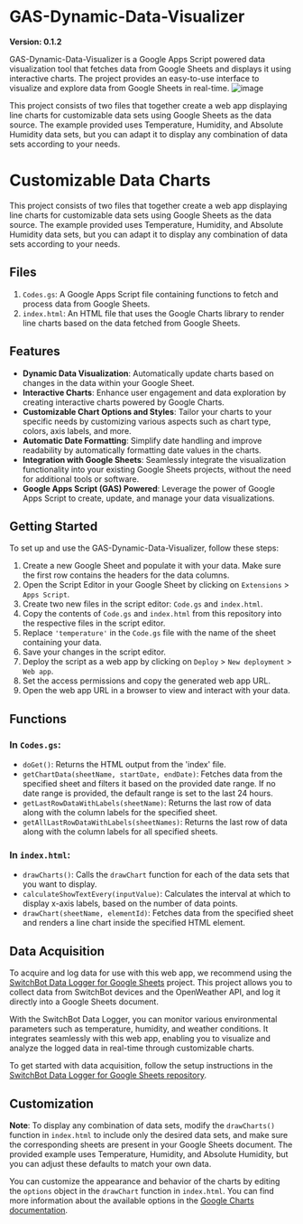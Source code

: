 # GAS-Dynamic-Data-Visualizer
**Version: 0.1.2**

GAS-Dynamic-Data-Visualizer is a Google Apps Script powered data visualization tool that fetches data from Google Sheets and displays it using interactive charts. The project provides an easy-to-use interface to visualize and explore data from Google Sheets in real-time.
![image](https://user-images.githubusercontent.com/98264095/235333137-9d8fe50f-1aaf-48ea-80e5-766c0d18784e.png)

This project consists of two files that together create a web app displaying line charts for customizable data sets using Google Sheets as the data source. The example provided uses Temperature, Humidity, and Absolute Humidity data sets, but you can adapt it to display any combination of data sets according to your needs.

# Customizable Data Charts

This project consists of two files that together create a web app displaying line charts for customizable data sets using Google Sheets as the data source. The example provided uses Temperature, Humidity, and Absolute Humidity data sets, but you can adapt it to display any combination of data sets according to your needs.

## Files

1. `Codes.gs`: A Google Apps Script file containing functions to fetch and process data from Google Sheets.
2. `index.html`: An HTML file that uses the Google Charts library to render line charts based on the data fetched from Google Sheets.

## Features

- **Dynamic Data Visualization**: Automatically update charts based on changes in the data within your Google Sheet.
- **Interactive Charts**: Enhance user engagement and data exploration by creating interactive charts powered by Google Charts.
- **Customizable Chart Options and Styles**: Tailor your charts to your specific needs by customizing various aspects such as chart type, colors, axis labels, and more.
- **Automatic Date Formatting**: Simplify date handling and improve readability by automatically formatting date values in the charts.
- **Integration with Google Sheets**: Seamlessly integrate the visualization functionality into your existing Google Sheets projects, without the need for additional tools or software.
- **Google Apps Script (GAS) Powered**: Leverage the power of Google Apps Script to create, update, and manage your data visualizations.

## Getting Started

To set up and use the GAS-Dynamic-Data-Visualizer, follow these steps:

1. Create a new Google Sheet and populate it with your data. Make sure the first row contains the headers for the data columns.
2. Open the Script Editor in your Google Sheet by clicking on `Extensions` > `Apps Script`.
3. Create two new files in the script editor: `Code.gs` and `index.html`.
4. Copy the contents of `Code.gs` and `index.html` from this repository into the respective files in the script editor.
5. Replace `'temperature'` in the `Code.gs` file with the name of the sheet containing your data.
6. Save your changes in the script editor.
7. Deploy the script as a web app by clicking on `Deploy` > `New deployment` > `Web app`.
8. Set the access permissions and copy the generated web app URL.
9. Open the web app URL in a browser to view and interact with your data.

## Functions

### In `Codes.gs`:

- `doGet()`: Returns the HTML output from the 'index' file.
- `getChartData(sheetName, startDate, endDate)`: Fetches data from the specified sheet and filters it based on the provided date range. If no date range is provided, the default range is set to the last 24 hours.
- `getLastRowDataWithLabels(sheetName)`: Returns the last row of data along with the column labels for the specified sheet.
- `getAllLastRowDataWithLabels(sheetNames)`: Returns the last row of data along with the column labels for all specified sheets.

### In `index.html`:

- `drawCharts()`: Calls the `drawChart` function for each of the data sets that you want to display.
- `calculateShowTextEvery(inputValue)`: Calculates the interval at which to display x-axis labels, based on the number of data points.
- `drawChart(sheetName, elementId)`: Fetches data from the specified sheet and renders a line chart inside the specified HTML element.

## Data Acquisition

To acquire and log data for use with this web app, we recommend using the [SwitchBot Data Logger for Google Sheets](https://github.com/tr-o/SwitchBot-Data-Logger-for-Google-Sheets) project. This project allows you to collect data from SwitchBot devices and the OpenWeather API, and log it directly into a Google Sheets document.

With the SwitchBot Data Logger, you can monitor various environmental parameters such as temperature, humidity, and weather conditions. It integrates seamlessly with this web app, enabling you to visualize and analyze the logged data in real-time through customizable charts.

To get started with data acquisition, follow the setup instructions in the [SwitchBot Data Logger for Google Sheets repository](https://github.com/tr-o/SwitchBot-Data-Logger-for-Google-Sheets).

## Customization

**Note**: To display any combination of data sets, modify the `drawCharts()` function in `index.html` to include only the desired data sets, and make sure the corresponding sheets are present in your Google Sheets document. The provided example uses Temperature, Humidity, and Absolute Humidity, but you can adjust these defaults to match your own data.

You can customize the appearance and behavior of the charts by editing the `options` object in the `drawChart` function in `index.html`. You can find more information about the available options in the [Google Charts documentation](https://developers.google.com/chart/interactive/docs/gallery/linechart#configuration-options).






